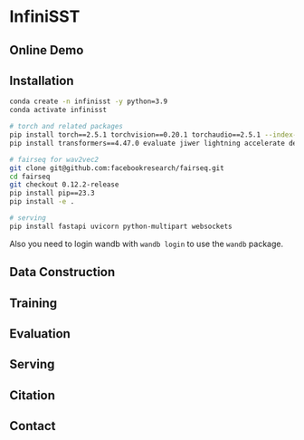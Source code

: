 # InfiniSST

## Online Demo

## Installation

```bash
conda create -n infinisst -y python=3.9
conda activate infinisst

# torch and related packages
pip install torch==2.5.1 torchvision==0.20.1 torchaudio==2.5.1 --index-url https://download.pytorch.org/whl/cu124
pip install transformers==4.47.0 evaluate jiwer lightning accelerate deepspeed rotary_embedding_torch torchtune wandb tensorboardX matplotlib soundfile simuleval jupyter jieba unbabel-comet sentence-transformer flash-attn --no-build-isolation

# fairseq for wav2vec2
git clone git@github.com:facebookresearch/fairseq.git
cd fairseq
git checkout 0.12.2-release
pip install pip==23.3
pip install -e .

# serving
pip install fastapi uvicorn python-multipart websockets
```

Also you need to login wandb with `wandb login` to use the `wandb` package.

## Data Construction

## Training

## Evaluation

## Serving

## Citation

## Contact

